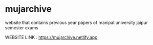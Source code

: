 # mujarchive
website that contains previous year papers of manipal university jaipur semester exams 

WEBSITE LINK : https://mujarchive.netlify.app
